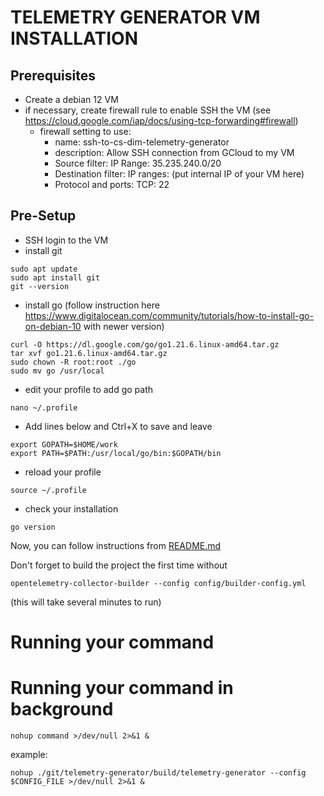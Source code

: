 # TELEMETRY GENERATOR VM INSTALLATION

## Prerequisites

- Create a debian 12 VM
- if necessary, create firewall rule to enable SSH the VM (see https://cloud.google.com/iap/docs/using-tcp-forwarding#firewall)
  - firewall setting to use:
    - name: ssh-to-cs-dim-telemetry-generator
    - description: Allow SSH connection from GCloud to my VM
    - Source filter: IP Range: 35.235.240.0/20
    - Destination filter: IP ranges: (put internal IP of your VM here)
    - Protocol and ports: TCP: 22


## Pre-Setup

- SSH login to the VM
- install git
```shell
sudo apt update
sudo apt install git
git --version
```

- install go (follow instruction here https://www.digitalocean.com/community/tutorials/how-to-install-go-on-debian-10 with newer version)
```shell
curl -O https://dl.google.com/go/go1.21.6.linux-amd64.tar.gz
tar xvf go1.21.6.linux-amd64.tar.gz
sudo chown -R root:root ./go
sudo mv go /usr/local
```
- edit your profile to add go path
```shell
nano ~/.profile
```
- Add lines below and Ctrl+X to save and leave
```shell
export GOPATH=$HOME/work
export PATH=$PATH:/usr/local/go/bin:$GOPATH/bin
```
- reload your profile
```shell
source ~/.profile
```
- check your installation
```shell
go version
```

Now, you can follow instructions from [README.md](README.md)

Don't forget to build the project the first time without
```shell
opentelemetry-collector-builder --config config/builder-config.yml
```
(this will take several minutes to run)

# Running your command


# Running your command in background
```shell
nohup command >/dev/null 2>&1 &
```

example:
```shell
nohup ./git/telemetry-generator/build/telemetry-generator --config $CONFIG_FILE >/dev/null 2>&1 &
```
